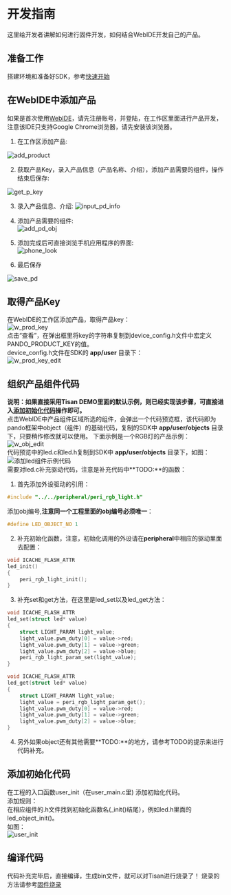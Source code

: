 # 开发指南  

这里给开发者讲解如何进行固件开发，如何结合WebIDE开发自己的产品。

## 准备工作  
 搭建环境和准备好SDK，参考[快速开始](quick-start.md)  

## 在WebIDE中添加产品  
如果是首次使用[WebIDE](http://tisan.pandocloud.com)，请先注册账号，并登陆，在工作区里面进行产品开发，注意该IDE只支持Google Chrome浏览器，请先安装该浏览器。  

1. 在工作区添加产品:  

![add_product](image/w_add_p0.png)

2. 获取产品Key，录入产品信息（产品名称、介绍），添加产品需要的组件，操作结束后保存:  

![get_p_key](image/work_addp1.png)    

3. 录入产品信息、介绍: 
![input_pd_info](image/work_addp2.png)    

4. 添加产品需要的组件:  
![add_pd_obj](image/work_addp3.png)   

5. 添加完成后可直接浏览手机应用程序的界面:  
![phone_look](image/work_addp5.png)   

6. 最后保存

![save_pd](image/work_addp7.png)    


## 取得产品Key  
在WebIDE的工作区添加产品，取得产品key：  
![w_prod_key](image/w_prod_key.png)   
点击“查看”，在弹出框里将key的字符串复制到device_config.h文件中宏定义PANDO_PRODUCT_KEY的值。  
device_config.h文件在SDK的 **app/user** 目录下：  
![w_prod_key_edit](image/w_prod_key_edit.png)   
  

## 组织产品组件代码   
**说明：如果直接采用Tisan DEMO里面的默认示例，则已经实现该步骤，可直接进入[添加初始化代码](#添加初始化代码)操作即可。**  
点击WebIDE中产品组件区域所选的组件，会弹出一个代码预览框，该代码即为pando框架中object（组件）的基础代码，复制的SDK中 **app/user/objects** 目录下，只要稍作修改就可以使用。 下面示例是一个RGB灯的产品示例：  
![w_obj_edit](image/w_obj_edit.png)   
代码预览中的led.c和led.h复制到SDK中 **app/user/objects** 目录下，如图：  
![添加led组件示例代码](image/w_objcode_add.png)  
需要对led.c补充驱动代码，注意是补充代码中**TODO:**的函数：  

1. 首先添加外设驱动的引用：    
```c
#include "../../peripheral/peri_rgb_light.h"
``` 
添加obj编号,**注意同一个工程里面的obj编号必须唯一**：  
```c
#define LED_OBJECT_NO 1
```  
2. 补充初始化函数，注意，初始化调用的外设请在**peripheral**中相应的驱动里面去配置：  
```c  
void ICACHE_FLASH_ATTR
led_init()
{
	peri_rgb_light_init();
}
```

3. 补充set和get方法，在这里是led_set以及led_get方法：  
```c  
void ICACHE_FLASH_ATTR
led_set(struct led* value)  
{  
	struct LIGHT_PARAM light_value;  
	light_value.pwm_duty[0] = value->red;  
	light_value.pwm_duty[1] = value->green;  
	light_value.pwm_duty[2] = value->blue;  
	peri_rgb_light_param_set(light_value);  
}  
```  
```c  
void ICACHE_FLASH_ATTR
led_get(struct led* value)
{
	struct LIGHT_PARAM light_value;
	light_value = peri_rgb_light_param_get();
	light_value.pwm_duty[0] = value->red;
	light_value.pwm_duty[1] = value->green;
	light_value.pwm_duty[2] = value->blue;
}
```  
4. 另外如果object还有其他需要**TODO:**的地方，请参考TODO的提示来进行代码补充。  

## 添加初始化代码
在工程的入口函数user_init（在user_main.c里) 添加初始化代码。  
添加规则：  
在相应组件的.h文件找到初始化函数名(_init()结尾），例如led.h里面的led_object_init()。  
如图：  
![user_init](image/user_init.png)  

## 编译代码  
代码补充完毕后，直接编译，生成bin文件，就可以对Tisan进行烧录了！ 烧录的方法请参考[固件烧录](environment.md#如何烧写固件)   




  



